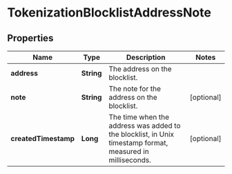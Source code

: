

# TokenizationBlocklistAddressNote


## Properties

| Name | Type | Description | Notes |
|------------ | ------------- | ------------- | -------------|
|**address** | **String** | The address on the blocklist. |  |
|**note** | **String** | The note for the address on the blocklist. |  [optional] |
|**createdTimestamp** | **Long** | The time when the address was added to the blocklist, in Unix timestamp format, measured in milliseconds. |  [optional] |



